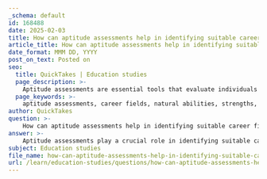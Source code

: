 ```yaml
---
_schema: default
id: 168488
date: 2025-02-03
title: How can aptitude assessments help in identifying suitable career fields?
article_title: How can aptitude assessments help in identifying suitable career fields?
date_format: MMM DD, YYYY
post_on_text: Posted on
seo:
  title: QuickTakes | Education studies
  page_description: >-
    Aptitude assessments are essential tools that evaluate individuals' natural abilities and interests, helping them identify suitable career fields, enhance self-awareness, and make informed career choices.
  page_keywords: >-
    aptitude assessments, career fields, natural abilities, strengths, interests, career choices, self-awareness, career counseling, market relevance, job satisfaction
author: QuickTakes
question: >-
    How can aptitude assessments help in identifying suitable career fields?
answer: >-
    Aptitude assessments play a crucial role in identifying suitable career fields by evaluating an individual's natural abilities and talents. Here are several ways in which these assessments can assist in career planning:\n\n1. **Identification of Strengths**: Aptitude assessments help individuals uncover their inherent skills that may not be immediately obvious. For instance, someone with a strong aptitude for mathematics might excel in fields such as engineering, finance, or data analysis. By recognizing these strengths, individuals can target careers that align with their capabilities.\n\n2. **Alignment with Interests**: Alongside aptitudes, understanding personal interests is vital. Self-assessment questionnaires often evaluate interests, helping individuals identify activities or fields they are naturally drawn to. For example, the Holland Codes framework categorizes interests into six types: Realistic, Investigative, Artistic, Social, Enterprising, and Conventional. This categorization aids individuals in understanding which job environments may be most suitable for them.\n\n3. **Guidance for Career Choices**: By combining insights from both aptitude and interest assessments, individuals can make informed decisions about their career paths. For example, someone with a strong interest in technology and an aptitude for problem-solving may find fulfillment in a career in IT or software development. This dual approach ensures that individuals not only pursue careers that they are skilled in but also enjoy.\n\n4. **Enhanced Self-Awareness**: Aptitude assessments contribute to greater self-awareness, allowing individuals to understand their strengths and weaknesses better. This self-awareness is essential for making informed career decisions that align with their natural inclinations and professional aspirations.\n\n5. **Career Counseling Support**: Many career counseling services utilize aptitude assessments as part of their guidance process. Counselors can interpret the results and provide personalized advice, helping individuals navigate their career options based on their unique skills and interests.\n\n6. **Market Relevance**: Understanding one's aptitudes can also help individuals align their career choices with current job market trends. By identifying in-demand roles that match their skills, individuals can pursue careers with growth potential, ensuring long-term job satisfaction and stability.\n\nIn summary, aptitude assessments are valuable tools that help individuals identify suitable career fields by revealing their natural abilities, aligning them with their interests, and enhancing their self-awareness. This comprehensive understanding enables informed career decisions that can lead to fulfilling and successful professional lives.
subject: Education studies
file_name: how-can-aptitude-assessments-help-in-identifying-suitable-career-fields.md
url: /learn/education-studies/questions/how-can-aptitude-assessments-help-in-identifying-suitable-career-fields
---
```


&nbsp;
